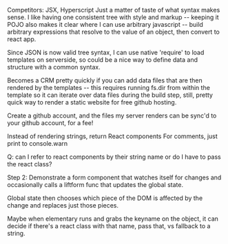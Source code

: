 Competitors: JSX, Hyperscript
Just a matter of taste of what syntax makes sense. I like having one consistent tree with style and markup -- keeping it POJO also makes it clear where I can use arbitrary javascript -- build arbitrary expressions that resolve to the value of an object, then convert to react app.

Since JSON is now valid tree syntax, I can use native 'require' to load templates on serverside, so could be a nice way to define data and structure with a common syntax.

Becomes a CRM pretty quickly if you can add data files that are then rendered by the templates -- this requires running fs.dir from within the template so it can iterate over data files during the build step, still, pretty quick way to render a static website for free github hosting.

Create a github account, and the files my server renders can be sync'd to your github account, for a fee!

Instead of rendering strings, return React components
For comments, just print to console.warn

Q: can I refer to react components by their string name or do I have to pass the react class?

Step 2:
Demonstrate a form component that watches itself for changes and occasionally calls a liftform func that updates the global state. 

Global state then chooses which piece of the DOM is affected by the change and replaces just those pieces.

Maybe when elementary runs and grabs the keyname on the object, it can decide if there's a react class with that name, pass that, vs fallback to a string.